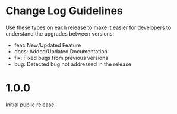 # Change Log Guidelines

Use these types on each release to make it easier for developers to understand the 
upgrades between versions:
- feat: New/Updated Feature
- docs: Added/Updated Documentation
- fix: Fixed bugs from previous versions
- bug: Detected bug not addressed in the release

# 1.0.0

Initial public release